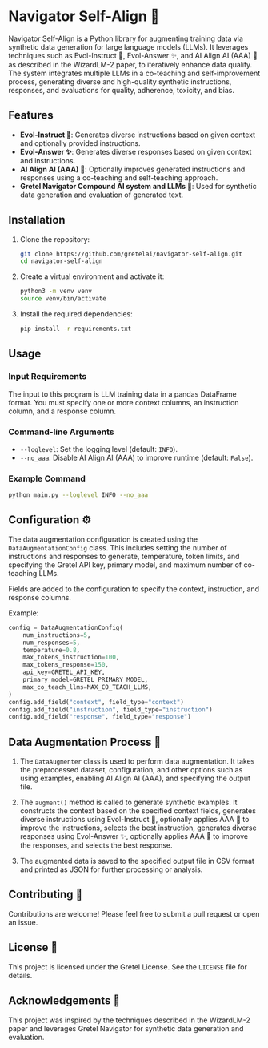 # Navigator Self-Align 🚀

Navigator Self-Align is a Python library for augmenting training data via synthetic data generation for large language models (LLMs). It leverages techniques such as Evol-Instruct 🌟, Evol-Answer ✨, and AI Align AI (AAA) 🧠 as described in the WizardLM-2 paper, to iteratively enhance data quality. The system integrates multiple LLMs in a co-teaching and self-improvement process, generating diverse and high-quality synthetic instructions, responses, and evaluations for quality, adherence, toxicity, and bias.

## Features

- **Evol-Instruct 🌟**: Generates diverse instructions based on given context and optionally provided instructions.
- **Evol-Answer ✨**: Generates diverse responses based on given context and instructions.
- **AI Align AI (AAA) 🧠**: Optionally improves generated instructions and responses using a co-teaching and self-teaching approach.
- **Gretel Navigator Compound AI system and LLMs 🤖**: Used for synthetic data generation and evaluation of generated text.

## Installation

1. Clone the repository:

   ```bash
   git clone https://github.com/gretelai/navigator-self-align.git
   cd navigator-self-align
   ```

2. Create a virtual environment and activate it:

   ```bash
   python3 -m venv venv
   source venv/bin/activate
   ```

3. Install the required dependencies:

   ```bash
   pip install -r requirements.txt
   ```

## Usage

### Input Requirements 

The input to this program is LLM training data in a pandas DataFrame format. You must specify one or more context columns, an instruction column, and a response column.

### Command-line Arguments ️

- `--loglevel`: Set the logging level (default: `INFO`).
- `--no_aaa`: Disable AI Align AI (AAA) to improve runtime (default: `False`).

### Example Command 

```bash
python main.py --loglevel INFO --no_aaa
```

## Configuration ⚙️

The data augmentation configuration is created using the `DataAugmentationConfig` class. This includes setting the number of instructions and responses to generate, temperature, token limits, and specifying the Gretel API key, primary model, and maximum number of co-teaching LLMs.

Fields are added to the configuration to specify the context, instruction, and response columns.

Example:

```python
config = DataAugmentationConfig(
    num_instructions=5,
    num_responses=5,
    temperature=0.8,
    max_tokens_instruction=100,
    max_tokens_response=150,
    api_key=GRETEL_API_KEY,
    primary_model=GRETEL_PRIMARY_MODEL,
    max_co_teach_llms=MAX_CO_TEACH_LLMS,
)
config.add_field("context", field_type="context")
config.add_field("instruction", field_type="instruction")
config.add_field("response", field_type="response")
```

## Data Augmentation Process 🎩

1. The `DataAugmenter` class is used to perform data augmentation. It takes the preprocessed dataset, configuration, and other options such as using examples, enabling AI Align AI (AAA), and specifying the output file.

2. The `augment()` method is called to generate synthetic examples. It constructs the context based on the specified context fields, generates diverse instructions using Evol-Instruct 🌟, optionally applies AAA 🧠 to improve the instructions, selects the best instruction, generates diverse responses using Evol-Answer ✨, optionally applies AAA 🧠 to improve the responses, and selects the best response.

3. The augmented data is saved to the specified output file in CSV format and printed as JSON for further processing or analysis.

## Contributing 🤝

Contributions are welcome! Please feel free to submit a pull request or open an issue.

## License 📜

This project is licensed under the Gretel License. See the `LICENSE` file for details.

## Acknowledgements 👏

This project was inspired by the techniques described in the WizardLM-2 paper and leverages Gretel Navigator for synthetic data generation and evaluation.
